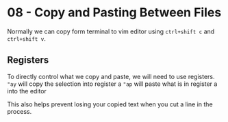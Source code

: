 # 08 - Copy and Pasting Between Files

Normally we can copy form terminal to vim editor using `ctrl+shift c` and `ctrl+shift v`.

## Registers

To directly control what we copy and paste, we will need to use registers.
`"ay` will copy the selection into register a
`"ap` will paste what is in register a into the editor

This also helps prevent losing your copied text when you cut a line in the process.
